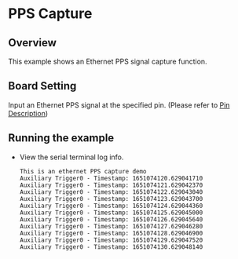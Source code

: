 # PPS Capture

## Overview

This example shows an Ethernet PPS signal capture function.

## Board Setting

Input an Ethernet PPS signal at the specified pin. (Please refer to  [Pin Description](lab_board_resource))

## Running the example

- View the serial terminal log info.

  ```console
  This is an ethernet PPS capture demo
  Auxiliary Trigger0 - Timestamp: 1651074120.629041710
  Auxiliary Trigger0 - Timestamp: 1651074121.629042370
  Auxiliary Trigger0 - Timestamp: 1651074122.629043040
  Auxiliary Trigger0 - Timestamp: 1651074123.629043700
  Auxiliary Trigger0 - Timestamp: 1651074124.629044360
  Auxiliary Trigger0 - Timestamp: 1651074125.629045000
  Auxiliary Trigger0 - Timestamp: 1651074126.629045640
  Auxiliary Trigger0 - Timestamp: 1651074127.629046280
  Auxiliary Trigger0 - Timestamp: 1651074128.629046900
  Auxiliary Trigger0 - Timestamp: 1651074129.629047520
  Auxiliary Trigger0 - Timestamp: 1651074130.629048140
  ```
